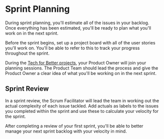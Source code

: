 # Sprint Planning

During sprint planning, you'll estimate all of the issues in your backlog. Once everything has been estimated, you'll be ready to plan what you'll work on in the next sprint.

Before the sprint begins, set up a project board with all of the user stories you'll work on. You'll be able to refer to this to track your progress throughout the sprint.

During the [Tech for Better projects](../../tech-for-better/), your Product Owner will join your planning sessions. The Product Team should lead the process and give the Product Owner a clear idea of what you'll be working on in the next sprint.

## Sprint Review

In a sprint review, the Scrum Facilitator will lead the team in working out the actual complexity of each issue tackled. Add actuals as labels to the issues you completed within the sprint and use these to calculate your velocity for the sprint.

After completing a review of your first sprint, you'll be able to better manage your next sprint backlog with your velocity in mind.
